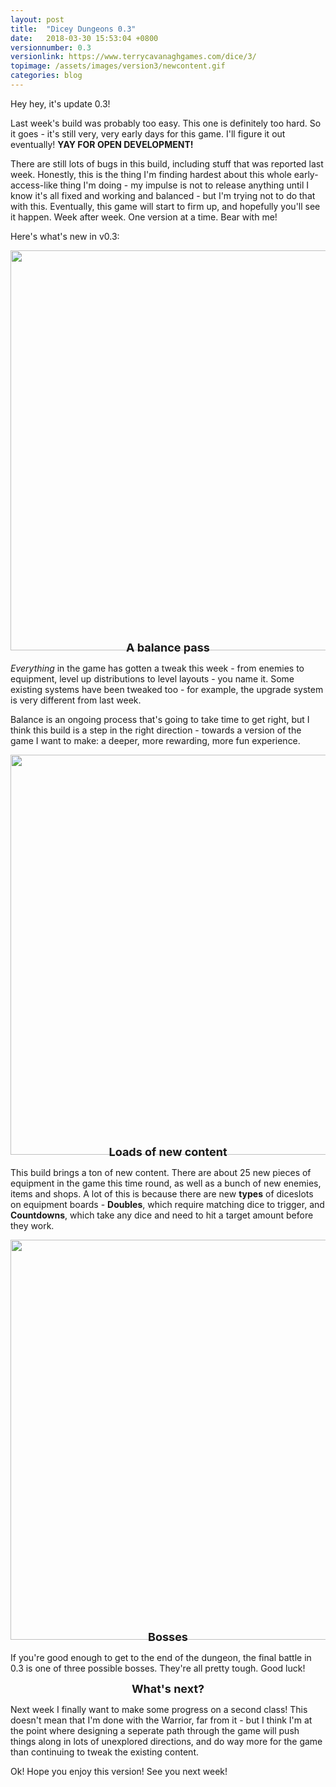 ```yaml
---
layout: post
title:  "Dicey Dungeons 0.3"
date:   2018-03-30 15:53:04 +0800
versionnumber: 0.3
versionlink: https://www.terrycavanaghgames.com/dice/3/
topimage: /assets/images/version3/newcontent.gif
categories: blog
---
```


Hey hey, it's update 0.3!

Last week's build was probably too easy. This one is definitely too hard. So it goes - it's still very, very early days for this game. I'll figure it out eventually! **YAY FOR OPEN DEVELOPMENT!**

There are still lots of bugs in this build, including stuff that was reported last week. Honestly, this is the thing I'm finding hardest about this whole early-access-like thing I'm doing - my impulse is not to release anything until I know it's all fixed and working and balanced - but I'm trying not to do that with this. Eventually, this game will start to firm up, and hopefully you'll see it happen. Week after week. One version at a time. Bear with me!

Here's what's new in v0.3:

<center><img src="/assets/images/version3/spreadsheets.png" width="640"></center>
<div style="text-align:center; font-size: large; font-weight: bold; margin-top: -3%;">A balance pass</div>

*Everything* in the game has gotten a tweak this week - from enemies to equipment, level up distributions to level layouts - you name it. Some existing systems have been tweaked too - for example, the upgrade system is very different from last week.

Balance is an ongoing process that's going to take time to get right, but I think this build is a step in the right direction - towards a version of the game I want to make: a deeper, more rewarding, more fun experience.

<center><img src="/assets/images/version3/newcontent.gif" width="640"></center>
<div style="text-align:center; font-size: large; font-weight: bold; margin-top: -3%;">Loads of new content</div>

This build brings a ton of new content. There are about 25 new pieces of equipment in the game this time round, as well as a bunch of new enemies, items and shops. A lot of this is because there are new **types** of diceslots on equipment boards - **Doubles**, which require matching dice to trigger, and **Countdowns**, which take any dice and need to hit a target amount before they work.

<center><img src="/assets/images/version3/ratking.gif" width="640"></center>
<div style="text-align:center; font-size: large; font-weight: bold;  margin-top: -3%;">Bosses</div>

If you're good enough to get to the end of the dungeon, the final battle in 0.3 is one of three possible bosses. They're all pretty tough. Good luck!

<div style="text-align:center; font-size: large; font-weight: bold;">What's next?</div>

Next week I finally want to make some progress on a second class! This doesn't mean that I'm done with the Warrior, far from it - but I think I'm at the point where designing a seperate path through the game will push things along in lots of unexplored directions, and do way more for the game than continuing to tweak the existing content.

Ok! Hope you enjoy this version! See you next week!


 